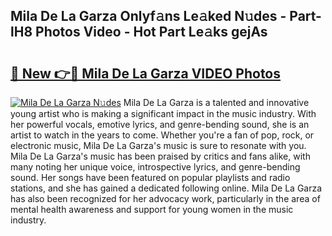 ## Mila De La Garza Onlyf𝚊ns Le𝚊ked N𝚞des - Part-lH8 Photos Video - Hot Part Le𝚊ks gejAs

# <h2><a href="http://ab51627.deff.icu/?id=Mila+De+La+Garza">🔗 New 👉🔴 Mila De La Garza VIDEO Photos</a></h2>

[![Mila De La Garza N𝚞des](https://i.imgur.com/rIISA9y.gif)](http://ab51627.deff.icu/?id=Mila+De+La+Garza)
Mila De La Garza is a talented and innovative young artist who is making a significant impact in the music industry. With her powerful vocals, emotive lyrics, and genre-bending sound, she is an artist to watch in the years to come. Whether you're a fan of pop, rock, or electronic music, Mila De La Garza's music is sure to resonate with you. Mila De La Garza's music has been praised by critics and fans alike, with many noting her unique voice, introspective lyrics, and genre-bending sound. Her songs have been featured on popular playlists and radio stations, and she has gained a dedicated following online. Mila De La Garza has also been recognized for her advocacy work, particularly in the area of mental health awareness and support for young women in the music industry.

